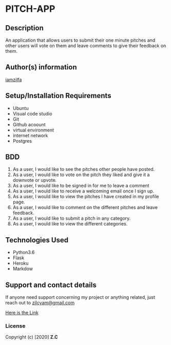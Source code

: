 # PITCH-APP

## Description
   An application that allows users to submit their one minute pitches and other users will vote on them and leave comments to give their feedback on them.

## Author(s) information
[iamzilfa](https://github.com/iamzilfa)

## Setup/Installation Requirements
* Ubuntu
* Visual code studio
* Git
* Github acoount
* virtual environment
* internet network
* Postgres



## BDD

1. As a user, I would like to see the pitches other people have posted.
2. As a user, I would like to vote on the pitch they liked and give it a downvote or upvote.
3. As a user, I would like to be signed in for me to leave a comment
4. As a user, I would like to receive a welcoming email once I sign up.
5. As a user, I would like to view the pitches I have created in my profile page.
6. As a user, I would like to comment on the different pitches and leave feedback.
7. As a user, I would like to submit a pitch in any category.
8. As a user, I would like to view the different categories.

## Technologies Used
* Python3.6
* Flask
* Heroku
* Markdow


## Support and contact details
If anyone need support concerning my project or anything related, just reach out to zilcyam@gmail.com
 
[Here is the Link]( https://zilpitchapp.herokuapp.com/ "Pitch-App")

### License

Copyright (c) [2020] **Z.C**
